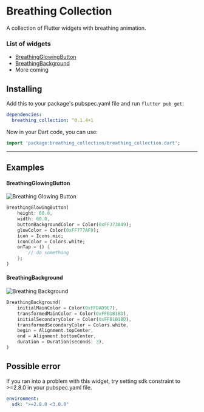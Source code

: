 # Breathing Collection
A collection of Flutter widgets with breathing animation.

### List of widgets
* [BreathingGlowingButton](#breathingglowingbutton)
* [BreathingBackground](#breathingbackground)
* More coming

## Installing

Add this to your package's pubspec.yaml file and run `flutter pub get`:

```yaml
dependencies:
  breathing_collection: ^0.1.4+1
```
Now in your Dart code, you can use:

```dart
import 'package:breathing_collection/breathing_collection.dart';
```
---

## Examples

#### BreathingGlowingButton
![Breathing Glowing Button](/screenshots/breathing_glowing_button.gif)

```dart
BreathingGlowingButton(
    height: 60.0,
    width: 60.0,
    buttonBackgroundColor = Color(0xFF373A49);
    glowColor = Color(0xFF777AF9);
    icon = Icons.mic;
    iconColor = Colors.white;
    onTap = () {
        // do something
    };
)
```

#### BreathingBackground
![Breathing Background](https://ghcdn.rawgit.org/DogeeeXD/Breathing-Collection/master/doc/screenshots/breathing_background.gif)

```dart
BreathingBackground(
    initialMainColor = Color(0xFFDAD9E7),
    transformedMainColor = Color(0xFFB1B1BD),
    initialSecondaryColor = Color(0xFFB1B1BD),
    transformedSecondaryColor = Colors.white,
    begin = Alignment.topCenter,
    end = Alignment.bottomCenter,
    duration = Duration(seconds: 3),
)
```

## Possible error

If you ran into a problem with this widget,
try setting sdk constraint to >=2.8.0 in your pubspec.yaml file.
```yaml
environment:
  sdk: ">=2.8.0 <3.0.0"
```
